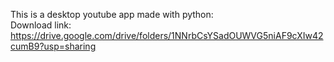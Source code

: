 This is a desktop youtube app made with python:       
Download link:
https://drive.google.com/drive/folders/1NNrbCsYSadOUWVG5niAF9cXIw42cumB9?usp=sharing
